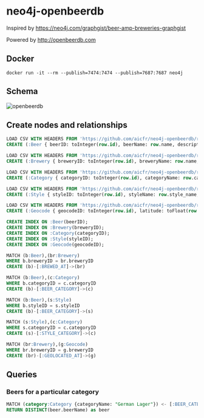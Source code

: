 # neo4j-openbeerdb

Inspired by https://neo4j.com/graphgist/beer-amp-breweries-graphgist

Powered by http://openbeerdb.com

## Docker

```
docker run -it --rm --publish=7474:7474 --publish=7687:7687 neo4j
```

## Schema

![openbeerdb](http://www.plantuml.com/plantuml/png/SoWkIImgAStDKSWlICrBIaqjIadYvT9m0Z8q5NHrxHGqd8fIorEBAZKLh1ISWbp3NLtY7KDGLJWdbgIcvqELkBe6nJixXhYw-mT5eYeBBgdCIOMh2Gw9z745Ae2AOXW4baSn2UOEi5BtrFpa_1ImSUwk_Zx-88KGbpcavgK0_GC0 "openbeerdb")

## Create nodes and relationships

```sql
LOAD CSV WITH HEADERS FROM 'https://github.com/aicfr/neo4j-openbeerdb/raw/master/beers.csv' AS row
CREATE (:Beer { beerID: toInteger(row.id), beerName: row.name, description: row.descript, abv: toFloat(row.abv), breweryID: toInteger(row.brewery_id), categoryID: toInteger(row.cat_id), styleID: toInteger(row.style_id) })

LOAD CSV WITH HEADERS FROM 'https://github.com/aicfr/neo4j-openbeerdb/raw/master/breweries.csv' AS row
CREATE (:Brewery { breweryID: toInteger(row.id), breweryName: row.name, address1: row.address1, city: row.city, state: row.state, zipCode: row.code, country: row.country, phoneNumber: row.phone, website: row.website, description: row.descript })

LOAD CSV WITH HEADERS FROM 'https://github.com/aicfr/neo4j-openbeerdb/raw/master/categories.csv' AS row
CREATE (:Category { categoryID: toInteger(row.id), categoryName: row.cat_name })

LOAD CSV WITH HEADERS FROM 'https://github.com/aicfr/neo4j-openbeerdb/raw/master/styles.csv' AS row
CREATE (:Style { styleID: toInteger(row.id), styleName: row.style_name, categoryID: toInteger(row.cat_id) })

LOAD CSV WITH HEADERS FROM 'https://github.com/aicfr/neo4j-openbeerdb/raw/master/geocodes.csv' AS row
CREATE (:Geocode { geocodeID: toInteger(row.id), latitude: toFloat(row.latitude), longitude: toFloat(row.longitude), breweryID: toInteger(row.brewery_id) })

CREATE INDEX ON :Beer(beerID);
CREATE INDEX ON :Brewery(breweryID);
CREATE INDEX ON :Category(categoryID);
CREATE INDEX ON :Style(styleID);
CREATE INDEX ON :Geocode(geocodeID);

MATCH (b:Beer),(br:Brewery)
WHERE b.breweryID = br.breweryID
CREATE (b)-[:BREWED_AT]->(br)

MATCH (b:Beer),(c:Category)
WHERE b.categoryID = c.categoryID
CREATE (b)-[:BEER_CATEGORY]->(c)

MATCH (b:Beer),(s:Style)
WHERE b.styleID = s.styleID
CREATE (b)-[:BEER_CATEGORY]->(s)

MATCH (s:Style),(c:Category)
WHERE s.categoryID = c.categoryID
CREATE (s)-[:STYLE_CATEGORY]->(c)

MATCH (br:Brewery),(g:Geocode)
WHERE br.breweryID = g.breweryID
CREATE (br)-[:GEOLOCATED_AT]->(g)
```

## Queries
### Beers for a particular category

```sql
MATCH (category:Category {categoryName: "German Lager"}) <- [:BEER_CATEGORY]- (beer:Beer)
RETURN DISTINCT(beer.beerName) as beer
```